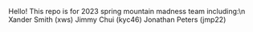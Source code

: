 Hello! This repo is for 2023 spring mountain madness team including:\n
Xander Smith (xws)
Jimmy Chui (kyc46)
Jonathan Peters (jmp22)

